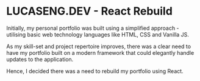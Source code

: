# LUCASENG.DEV - React Rebuild

Initially, my personal portfolio was built using a simplified approach - utilising basic web technology languages like HTML, CSS and Vanilla JS.

As my skill-set and project repertoire improves, there was a clear need to have my portfolio built on a modern framework that could elegantly handle updates to the application.

Hence, I decided there was a need to rebuild my portfolio using React.

